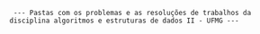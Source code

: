      --- Pastas com os problemas e as resoluções de trabalhos da disciplina algoritmos e estruturas de dados II - UFMG --- 
